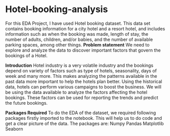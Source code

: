 # Hotel-booking-analysis
For this EDA Project, I have used Hotel booking dataset.
This data set contains booking information for a city hotel and a resort hotel, and includes information
such as when the booking was made, length of stay, the number of adults, children, and/or babies, and
the number of available parking spaces, among other things.
**Problem statement**
We need to explore and analyze the data to discover important factors that govern the bookings of a
Hotel.

**Introduction**
Hotel industry is a very volatile industry and the bookings depend on variety of factors such as type of hotels, seasonality, days of week and many more. This makes analyzing the patterns available in the past data more important to help the hotels plan better. Using the historical data, hotels can perform various campaigns to boost the business. We will be using the data available to analyze the factors affecting the hotel bookings. These factors can be used for reporting the trends and predict the future bookings.

**Packages Required**
To do the EDA of the dataset, we required following packages firstly imported to the notebook. This will help us to do code and get a clear picture of the data.
The packages are:
Numpy
Pandas
Matplotlib
Seaborn


